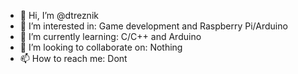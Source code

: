 - 👋 Hi, I’m @dtreznik
- 👀 I’m interested in: Game development and Raspberry Pi/Arduino
- 🌱 I’m currently learning: C/C++ and Arduino
- 💞️ I’m looking to collaborate on: Nothing
- 📫 How to reach me: Dont

